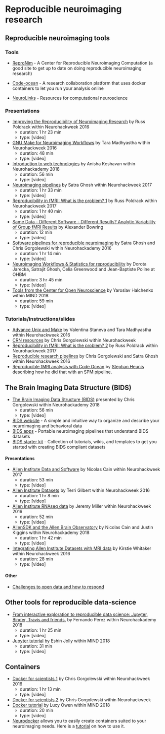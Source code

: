 # Reproducible neuroimaging research


## Reproducible neuroimaging tools


### Tools   

-   [ReproNim](http://www.reproducibleimaging.org/index.html) -   A Center for Reproducible Neuroimaging Computation (a good site to get up to date on doing reproducible neuroimaging research)
-   [Code-ocean](https://codeocean.com/) -   A research collaboration platform that uses docker containers to let you run your analysis online

-   [NeuroLinks](https://brainhack101.github.io/neurolinks/) -   Resources for computational neuroscience

### Presentations

-   [Improving the Reproducibility of Neuroimaging Research](https://neurohackademy.org/course/improving-the-reproducibility-of-neuroimaging-research/) by Russ Poldrack within Neurohackweek 2016
    -   duration: 1 hr 23 min
    -   type: [video]
-   [GNU Make for Neuroimaging Workflows](https://neurohackademy.org/course/gnu-make-for-neuroimaging-workflows/) by Tara Madhyastha within Neurohackweek 2016
    -   duration: 48 min
    -   type: [video]
-   [Introduction to web technologies](https://neurohackademy.org/course/introduction-to-web-technologies/) by Anisha Keshavan within Neurohackademy 2018
    -   duration: 56 min
    -   type: [video]
-   [Neuroimaging pipelines](https://neurohackademy.org/course/neuroimaging-pipelines-2/) by Satra Ghosh within Neurohackweek 2017
    -   duration: 1 hr 33 min
    -   type: [video]
-   [Reproducibility in fMRI: What is the problem? 1](https://neurohackademy.org/course/reproducibility-in-fmri-what-is-the-problem-2/) by Russ Poldrack within Neurohackweek 2017
    -   duration: 1 hr 40 min
    -   type: [video]
-   [Same Data -   Different Software -   Different Results? Analytic Variability of Group fMRI Results](https://www.pathlms.com/ohbm/courses/8246/sections/12541/video_presentations/116000) by Alexander Bowring
    -   duration: 12 min
    -   type: [video]
-   [Software pipelines for reproducible neuroimaging](https://neurohackademy.org/course/software-pipelines-for-reproducible-neuroimaging/) by Satra Ghosh and Chris Gorgolewski within Neurohackademy 2016
    -   duration: 1 hr 14 min
    -   type: [video]
-   [Neuroimaging Workflows & Statistics for reproducibility](https://www.pathlms.com/ohbm/courses/8246/sections/12542/video_presentations/115885) by Dorota Jarecka, Satrajit Ghosh, Celia Greenwood and Jean-Baptiste Poline at OHBM
    -   duration: 3 hr 45 min
    -   type: [video]
-   [Tools from the Center for Open Neuroscience](https://www.youtube.com/watch?v=RBaJn2Xtqzg&index=8&t=2278s&list=PLEE6ggCEJ0H0KOlMKx_PUVB_16VoCfGj9) by Yaroslav Halchenko within MIND 2018
    -   duration: 59 min
    -   type: [video]


### Tutorials/instructions/slides    

-   [Advance Unix and Make](https://neurohackademy.org/course/advance-unix-and-make/) by Valentina Staneva and Tara Madhyastha within Neurohackweek 2016
-   [CRN resources](https://neurohackademy.org/course/crn-resources/) by Chris Gorgolewski within Neurohackweek
-   [Reproducibility in fMRI: What is the problem? 2](https://neurohackademy.org/course/reproducibility-in-fmri-what-is-the-problem-3/) by Russ Poldrack within Neurohackweek 2017
-   [Reproducible research pipelines](https://neurohackademy.org/course/reproducible-research-pipelines/) by Chris Gorgolewski and Satra Ghosh within Neurohackweek 2016
-   [Reproducible fMRI analysis with Code Ocean](https://www.fmrwhy.com/2018/10/31/reproducible-fmri-codeocean/) by [Stephan Heunis](https://twitter.com/fmrwhy) describing how he did that with an SPM pipeline.


## The Brain Imaging Data Structure (BIDS)

-   [The Brain Imaging Data Structure (BIDS)](https://neurohackademy.org/course/the-brain-imaging-data-structure-bids/) presented by Chris Gorgolewski within Neurohackademy 2018
    -   duration: 56 min
    -   type: [video]
-   [BIDS website](http://bids.neuroimaging.io/) -   A simple and intuitive way to organize and describe your neuroimaging and behavioral data
-   [BIDS apps](https://bids-apps.neuroimaging.io/apps/) -   Portable neuroimaging pipelines that understand BIDS datasets
-   [BIDS starter kit](https://github.com/bids-standard/bids-starter-kit) -   Collection of tutorials, wikis, and templates to get you started with creating BIDS compliant datasets


#### Presentations   

-   [Allen Institute Data and Software](https://neurohackademy.org/course/allen-institute-data-and-software/) by Nicolas Cain within Neurohackweek 2017
    -   duration: 53 min
    -   type: [video]
-   [Allen Institute Datasets](https://neurohackademy.org/course/allen-institute-datasets/) by Terri Gilbert within Neurohackweek 2016
    -   duration: 1 hr 8 min
    -   type: [video]
-   [Allen Institute RNAseq data](https://neurohackademy.org/course/allen-institute-rnaseq-data/) by Jeremy Miller within Neurohackweek 2016
    -   duration: 52 min
    -   type: [video]
-   [AllenSDK and the Allen Brain Observatory](https://neurohackademy.org/course/allensdk-and-the-allen-brain-observatory/) by Nicolas Cain and Justin Kiggins within Neurohackademy 2018
    -   duration: 1 hr 42 min
    -   type: [video]
-   [Integrating Allen Institute Datasets with MRI data](https://neurohackademy.org/course/integrating-allen-institute-datasets-with-mri-data/) by Kirstie Whitaker within Neurohackweek 2016
    -   duration: 28 min
    -   type: [video]

#### Other    

-   [Challenges to open data and how to respond](https://github.com/mozillascience/open-data-training/blob/master/Materials/Handouts/ODChallengesQI.md)


## Other tools for reproducible data-science

-   [From interactive exploration to reproducible data science: Jupyter, Binder, Travis and friends.](https://neurohackademy.org/course/from-interactive-exploration-to-reproducible-data-science-jupyter-binder-travis-and-friends/) by Fernando Perez within Neurohackademy 2018
    -   duration: 1 hr 25 min
    -   type: [video]
-   [Jupyter tutorial](https://www.youtube.com/watch?v=CSkTJRNBTME&index=3&t=4s&list=PLEE6ggCEJ0H0KOlMKx_PUVB_16VoCfGj9) by Eshin Jolly within MIND 2018
    -   duration: 31 min
    -   type: [video]


## Containers

-   [Docker for scientists 1](https://neurohackademy.org/course/docker-for-scientists/) by Chris Gorgolewski within Neurohackweek 2016
    -   duration: 1 hr 13 min
    -   type: [video]
-   [Docker for scientists 2](https://neurohackademy.org/course/docker/) by Chris Gorgolewski within Neurohackweek
-   [Docker tutorial](https://www.youtube.com/watch?v=hUvYdXo5MfU&index=17&t=0s&list=PLEE6ggCEJ0H0KOlMKx_PUVB_16VoCfGj9) by Lucy Owen within MIND 2018
    -   duration: 20 min
    -   type: [video]
-   [Neurodocker](https://github.com/kaczmarj/neurodocker) allows you to easily create containers suited to your neuroimaging needs. Here is a [tutorial](https://miykael.github.io/nipype_tutorial/notebooks/introduction_neurodocker.html) on how to use it.
